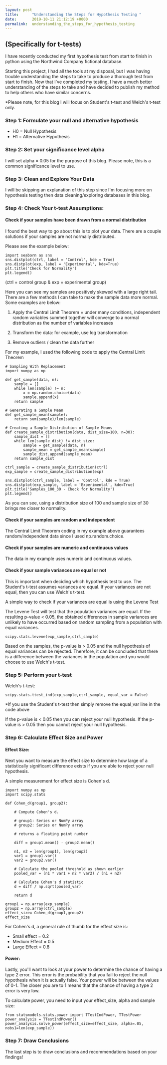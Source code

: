 ```yaml
---
layout: post
title:      "Understanding the Steps for Hypothesis Testing "
date:       2019-10-11 21:12:19 +0000
permalink:  understanding_the_steps_for_hypothesis_testing
---
```


## (Specifically for t-tests)

I have recently conducted my first hypothesis test from start to finish in python using the Northwind Company fictional database.  

Starting this project, I had all the tools at my disposal, but I was having trouble understanding the steps to take to produce a thorough test from start to finish.  Now that I've completed my testing, I have a much better understanding of the steps to take and have decided to publish my method to help others who have similar concerns.

*Please note, for this blog I will focus on Student's t-test and Welch's t-test only.

### Step 1: Formulate your null and alternative hypothesis

* H0 = Null Hypothesis
* H1 = Alternative Hypothesis

### Step 2:  Set your significance level alpha

I will set alpha = 0.05 for the purpose of this blog.  Please note, this is a common significance level to use.

### Step 3: Clean and Explore Your Data

I will be skipping an explanation of this step since I'm focusing more on hypothesis testing then data cleaning/exploring databases in this blog.

### Step 4: Check Your t-test Assumptions:

#### Check if your samples have been drawn from a normal distribution

I found the best way to go about this is to plot your data.  There are a couple solutions if your samples are  not normally distributed.  

Please see the example below: 
```
import seaborn as sns
sns.distplot(ctrl, label = 'Control', kde = True)
sns.distplot(exp, label = 'Experimental', kde=True)
plt.title('Check for Normality')
plt.legend()
```

(ctrl = control group & exp = experimental group)

<blockquote class="imgur-embed-pub" lang="en" data-id="a/jHjTGsC" data-context="false" ><a href="//imgur.com/a/jHjTGsC"></a></blockquote><script async src="//s.imgur.com/min/embed.js" charset="utf-8"></script>

Here you can see my samples are positively skewed with a large right tail.  There are a few methods I can take to make the sample data more normal.  Some examples are below:

1. Apply the Central Limit Theorem = under many conditions, independent random variables summed together will converge to a normal distribution as the number of variables increases

2. Transform the data: for example, use log transformation

3. Remove outliers / clean the data further

For my example, I used the following code to apply the Central Limit Theorem

```
# Sampling With Replacement
import numpy as np

def get_sample(data, n):
    sample = []
    while len(sample) != n:
        x = np.random.choice(data)
        sample.append(x)
    return sample

# Generating a Sample Mean
def get_sample_mean(sample):
    return sum(sample)/len(sample)

# Creating a Sample Distribution of Sample Means
def create_sample_distribution(data, dist_size=100, n=30):
    sample_dist = [] 
    while len(sample_dist) != dist_size:
        sample = get_sample(data, n)
        sample_mean = get_sample_mean(sample)
        sample_dist.append(sample_mean)
    return sample_dist
		
ctrl_sample = create_sample_distribution(ctrl)
exp_sample = create_sample_distribution(exp)

sns.distplot(ctrl_sample, label = 'Control', kde = True)
sns.distplot(exp_sample, label = 'Experimental', kde=True)
plt.title('Samples_100_30 - Check for Normality')
plt.legend()
```

<blockquote class="imgur-embed-pub" lang="en" data-id="a/LsXSNyN" data-context="false" ><a href="//imgur.com/a/LsXSNyN"></a></blockquote><script async src="//s.imgur.com/min/embed.js" charset="utf-8"></script>

As you can see, using a distribution size of 100 and sample size of 30 brings me closer to normality.

#### Check if your samples are random and independent

The Central Limit Theorem coding in my example above guarantees random/independent data since I used np.random.choice.

#### Check if your samples are numeric and continuous values

The data in my example uses numeric and continuous values.

#### Check if your sample variances are equal or not

This is important when deciding which hypothesis test to use.  The Student's t-test assumes variances are equal.  If your variances are not equal, then you can use Welch's t-test.  

A simple way to check if your variances are equal is using the Levene Test

The Levene Test will test that the population variances are equal. If the resulting p-value < 0.05, the obtained differences in sample variances are unlikely to have occurred based on random sampling from a population with equal variances.

```
scipy.stats.levene(exp_sample,ctrl_sample)
```

<blockquote class="imgur-embed-pub" lang="en" data-id="a/d1dRxGa" data-context="false" ><a href="//imgur.com/a/d1dRxGa"></a></blockquote><script async src="//s.imgur.com/min/embed.js" charset="utf-8"></script>

Based on the samples, the p-value is > 0.05 and the null hypothesis of equal variances can be rejected.  Therefore,  it can be concluded that there is a difference between the variances in the population and you would choose to use Welch's t-test.

### Step 5: Perform your t-test

Welch's t-test: 
```
scipy.stats.ttest_ind(exp_sample,ctrl_sample, equal_var = False)
```

*If you use the Student's t-test then simply remove the equal_var line in the code above

If the p-value is < 0.05 then you can reject your null hypothesis.  If the p-value is > 0.05 then you cannot reject your null hypothesis.

### Step 6: Calculate Effect Size and Power

#### Effect Size:

Next you want to measure the effect size to determine how large of a statistically significant difference exists if you are able to reject your null hypothesis.  

A simple measurement for effect size is Cohen's d.  

```
import numpy as np
import scipy.stats

def Cohen_d(group1, group2):

    # Compute Cohen's d.

    # group1: Series or NumPy array
    # group2: Series or NumPy array

    # returns a floating point number 

    diff = group1.mean() - group2.mean()

    n1, n2 = len(group1), len(group2)
    var1 = group1.var()
    var2 = group2.var()

    # Calculate the pooled threshold as shown earlier
    pooled_var = (n1 * var1 + n2 * var2) / (n1 + n2)
    
    # Calculate Cohen's d statistic
    d = diff / np.sqrt(pooled_var)
    
    return d

group1 = np.array(exp_sample)
group2 = np.array(ctrl_sample)
effect_size= Cohen_d(group1,group2)
effect_size
```

For Cohen's d, a general rule of thumb for the effect size is:

* Small effect = 0.2
* Medium Effect = 0.5
* Large Effect = 0.8

#### Power:

Lastly, you'll want to look at your power to determine the chance of having a type 2 error.  This error is the probability that you fail to reject the null hypothesis when it is actually false.  Your power will be between the values of 0-1.  The closer you are to 1 means that the chance of having a type 2 error is very low.

To calculate power, you need to input your effect_size, alpha and sample size:

```
from statsmodels.stats.power import TTestIndPower, TTestPower
power_analysis = TTestIndPower()
power_analysis.solve_power(effect_size=effect_size, alpha=.05, nobs1=len(exp_sample))
```

### Step 7: Draw Conclusions

The last step is to draw conclusions and recommendations based on your findings!
